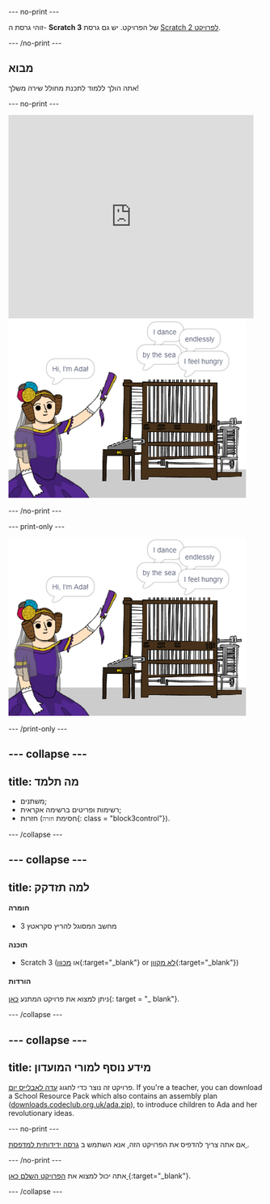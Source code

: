 \--- no-print \---

זוהי גרסת ה- **Scratch 3** של הפרויקט. יש גם גרסת [Scratch 2 לפרויקט](https://projects.raspberrypi.org/en/projects/poetry-generator-scratch2).

\--- /no-print \---

## מבוא

אתה הולך ללמוד לתכנת מחולל שירה משלך!

\--- no-print \---

<div class="scratch-preview">
  <iframe allowtransparency="true" width="485" height="402" src="https://scratch.mit.edu/projects/embed/77844926/?autostart=false" frameborder="0" scrolling="no"></iframe>
  <img src="images/poetry-final.png">
</div>

\--- /no-print \---

\--- print-only \---

![צילום מסך של המשחק](images/poetry-final.png)

\--- /print-only \---

## \--- collapse \---

## title: מה תלמד

+ משתנים;
+ רשימות ופריטים ברשימה אקראית;
+ חזרות (חסימת `חזרה`{: class = "block3control"}).

\--- /collapse \---

## \--- collapse \---

## title: למה תזדקק

#### חומרה

+ מחשב המסוגל להריץ סקראטץ 3

#### תוכנה

+ Scratch 3 (או [מכוון](http://rpf.io/scratchon){:target="_blank"} or [לא מקוון](http://rpf.io/scratchoff){:target="_blank"})

#### הורדות

ניתן למצוא את פרויקט המתנע [כאן](http://rpf.io/p/en/poetry-generator-go){: target = "_ blank"}.

\--- /collapse \---

## \--- collapse \---

## title: מידע נוסף למורי המועדון

פרויקט זה נוצר כדי לחגוג [עדה לאבלייס יום](https://findingada.com). If you're a teacher, you can download a School Resource Pack which also contains an assembly plan ([downloads.codeclub.org.uk/ada.zip](http://downloads.codeclub.org.uk/ada.zip)), to introduce children to Ada and her revolutionary ideas.

\--- no-print \---

אם אתה צריך להדפיס את הפרויקט הזה, אנא השתמש ב [ גרסה ידידותית למדפסת ](https://projects.raspberrypi.org/en/projects/poetry-generator/print).

\--- /no-print \---

אתה יכול למצוא את [הפרויקט השלם כאן ](http://rpf.io/p/en/poetry-generator-get) {:target="_blank"}.

\--- /collapse \---